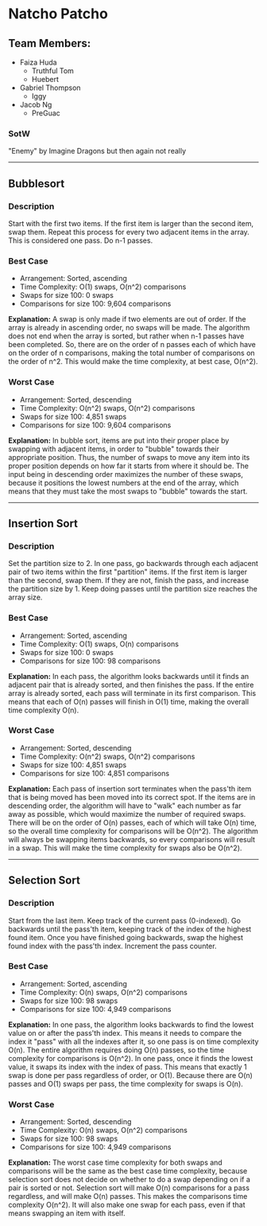 # Natcho Patcho

## Team Members:
- Faiza Huda
   - Truthful Tom
   - Huebert
- Gabriel Thompson
   - Iggy
- Jacob Ng
  - PreGuac

### SotW
"Enemy" by Imagine Dragons but then again not really

_____________________
## Bubblesort

### Description
Start with the first two items. If the first item is larger than the second item, swap them. Repeat this process for every two adjacent items in the array. This is considered one pass. Do n-1 passes.

### Best Case
 * Arrangement: Sorted, ascending
 * Time Complexity: O(1) swaps, O(n^2) comparisons
 * Swaps for size 100: 0 swaps
 * Comparisons for size 100: 9,604 comparisons

**Explanation:** A swap is only made if two elements are out of order. If the array is already in ascending order, no swaps will be made. The algorithm does not end when the array is sorted, but rather when n-1 passes have been completed. So, there are on the order of n passes each of which have on the order of n comparisons, making the total number of comparisons on the order of n^2. This would make the time complexity, at best case, O(n^2).

### Worst Case
* Arrangement: Sorted, descending
* Time Complexity: O(n^2) swaps, O(n^2) comparisons
* Swaps for size 100: 4,851 swaps
* Comparisons for size 100: 9,604 comparisons

**Explanation:** In bubble sort, items are put into their proper place by swapping with adjacent items, in order to "bubble" towards their appropriate position. Thus, the number of swaps to move any item into its proper position depends on how far it starts from where it should be. The input being in descending order maximizes the number of these swaps, because it positions the lowest numbers at the end of the array, which means that they must take the most swaps to "bubble" towards the start.

_____________________
## Insertion Sort

### Description
Set the partition size to 2. In one pass, go backwards through each adjacent pair of two items within the first "partition" items. If the first item is larger than the second, swap them. If they are not, finish the pass, and increase the partition size by 1. Keep doing passes until the partition size reaches the array size.

### Best Case
 * Arrangement: Sorted, ascending
 * Time Complexity: O(1) swaps, O(n) comparisons
 * Swaps for size 100: 0 swaps
 * Comparisons for size 100: 98 comparisons

**Explanation:** In each pass, the algorithm looks backwards until it finds an adjacent pair that is already sorted, and then finishes the pass. If the entire array is already sorted, each pass will terminate in its first comparison. This means that each of O(n) passes will finish in O(1) time, making the overall time complexity O(n).

### Worst Case
 * Arrangement: Sorted, descending
 * Time Complexity: O(n^2) swaps, O(n^2) comparisons
 * Swaps for size 100: 4,851 swaps
 * Comparisons for size 100: 4,851 comparisons

**Explanation:** Each pass of insertion sort terminates when the pass'th item that is being moved has been moved into its correct spot. If the items are in descending order, the algorithm will have to "walk" each number as far away as possible, which would maximize the number of required swaps. There will be on the order of O(n) passes, each of which will take O(n) time, so the overall time complexity for comparisons will be O(n^2). The algorithm will always be swapping items backwards, so every comparisons will result in a swap. This will make the time complexity for swaps also be O(n^2).
_____________________
## Selection Sort

### Description
Start from the last item. Keep track of the current pass (0-indexed). Go backwards until the pass'th item, keeping track of the index of the highest found item. Once you have finished going backwards, swap the highest found index with the pass'th index. Increment the pass counter.

### Best Case
 * Arrangement: Sorted, ascending
 * Time Complexity: O(n) swaps, O(n^2) comparisons
 * Swaps for size 100: 98 swaps
 * Comparisons for size 100: 4,949 comparisons

**Explanation:** In one pass, the algorithm looks backwards to find the lowest value on or after the pass'th index. This means it needs to compare the index it "pass" with all the indexes after it, so one pass is on time complexity O(n). The entire algorithm requires doing O(n) passes, so the time complexity for comparisons is O(n^2). In one pass, once it finds the lowest value, it swaps its index with the index of pass. This means that exactly 1 swap is done per pass regardless of order, or O(1). Because there are O(n) passes and O(1) swaps per pass, the time complexity for swaps is O(n).

### Worst Case
 * Arrangement: Sorted, descending
 * Time Complexity: O(n) swaps, O(n^2) comparisons
 * Swaps for size 100: 98 swaps
 * Comparisons for size 100: 4,949 comparisons

**Explanation:** The worst case time complexity for both swaps and comparisons will be the same as the best case time complexity, because selection sort does not decide on whether to do a swap depending on if a pair is sorted or not. Selection sort will make O(n) comparisons for a pass regardless, and will make O(n) passes. This makes the comparisons time complexity O(n^2). It will also make one swap for each pass, even if that means swapping an item with itself.
